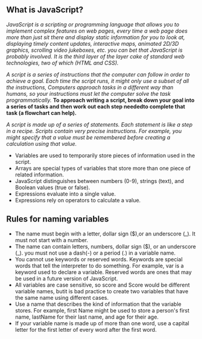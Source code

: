   
  ## What is JavaScript?

   *JavaScript is a scripting or programming language that allows you to implement complex features on web pages, every time a web page does more than just sit there and display static information for you to look at, displaying timely content updates, interactive maps, animated 2D/3D graphics, scrolling video jukeboxes, etc. you can bet that JavaScript is probably involved. It is the third layer of the layer cake of standard web technologies, two of which (HTML and CSS).*
   
   *A script is a series of instructions that the computer can follow in order to achieve a goal. Each time the script runs, it might only use a subset of all the instructions, Computers approach tasks in a different way than humans, so your instructions must let the computer solve the task programmatically.*
   **To approach writing a script, break down your goal into a series of tasks and then work out each step neededto complete that task (a flowchart can help).**

 *A script is made up of a series of statements. Each statement is like a step in a recipe. Scripts contain very precise instructions. For example, you might specify that a value must be remembered before creating a calculation using that value.*

* Variables are used to temporarily store pieces of
information used in the script.
* Arrays are special types of variables that store more
than one piece of related information.
* JavaScript distinguishes between numbers (0-9),
strings (text), and Boolean values (true or false).
* Expressions evaluate into a single value.
* Expressions rely on operators to calculate a value.

## Rules for naming variables

* The name must begin with a letter, dollar sign ($),or an underscore (_). It must not start with a number.
* The name can contain letters, numbers, dollar sign ($), or an underscore (_). you must not use a dash(-) or a period (.) in a variable name. 
* You cannot use keywords or reserved words. Keywords are special words that tell the
interpreter to do something. For example, var is a keyword used to declare a variable. Reserved words are ones that may be used in a future version of JavaScript. 
* All variables are case sensitive, so score and Score would be different variable names, butit is bad practice to create two variables that have the same name using different cases. 
* Use a name that describes the
kind of information that the
variable stores. For example,
first Name might be used to
store a person's first name,
lastName for their last name,
and age for their age. 
* If your variable name is made
up of more than one word, use a
capital letter for the first letter of
every word after the first word.

